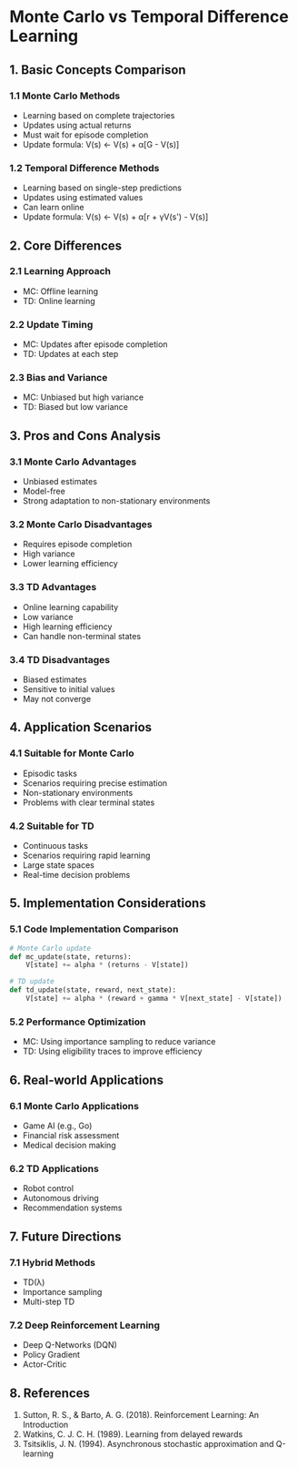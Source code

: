 # Monte Carlo vs Temporal Difference Learning

## 1. Basic Concepts Comparison

### 1.1 Monte Carlo Methods
- Learning based on complete trajectories
- Updates using actual returns
- Must wait for episode completion
- Update formula: V(s) ← V(s) + α[G - V(s)]

### 1.2 Temporal Difference Methods
- Learning based on single-step predictions
- Updates using estimated values
- Can learn online
- Update formula: V(s) ← V(s) + α[r + γV(s') - V(s)]

## 2. Core Differences

### 2.1 Learning Approach
- MC: Offline learning
- TD: Online learning

### 2.2 Update Timing
- MC: Updates after episode completion
- TD: Updates at each step

### 2.3 Bias and Variance
- MC: Unbiased but high variance
- TD: Biased but low variance

## 3. Pros and Cons Analysis

### 3.1 Monte Carlo Advantages
- Unbiased estimates
- Model-free
- Strong adaptation to non-stationary environments

### 3.2 Monte Carlo Disadvantages
- Requires episode completion
- High variance
- Lower learning efficiency

### 3.3 TD Advantages
- Online learning capability
- Low variance
- High learning efficiency
- Can handle non-terminal states

### 3.4 TD Disadvantages
- Biased estimates
- Sensitive to initial values
- May not converge

## 4. Application Scenarios

### 4.1 Suitable for Monte Carlo
- Episodic tasks
- Scenarios requiring precise estimation
- Non-stationary environments
- Problems with clear terminal states

### 4.2 Suitable for TD
- Continuous tasks
- Scenarios requiring rapid learning
- Large state spaces
- Real-time decision problems

## 5. Implementation Considerations

### 5.1 Code Implementation Comparison
```python
# Monte Carlo update
def mc_update(state, returns):
    V[state] += alpha * (returns - V[state])

# TD update
def td_update(state, reward, next_state):
    V[state] += alpha * (reward + gamma * V[next_state] - V[state])
```

### 5.2 Performance Optimization
- MC: Using importance sampling to reduce variance
- TD: Using eligibility traces to improve efficiency

## 6. Real-world Applications

### 6.1 Monte Carlo Applications
- Game AI (e.g., Go)
- Financial risk assessment
- Medical decision making

### 6.2 TD Applications
- Robot control
- Autonomous driving
- Recommendation systems

## 7. Future Directions

### 7.1 Hybrid Methods
- TD(λ)
- Importance sampling
- Multi-step TD

### 7.2 Deep Reinforcement Learning
- Deep Q-Networks (DQN)
- Policy Gradient
- Actor-Critic

## 8. References
1. Sutton, R. S., & Barto, A. G. (2018). Reinforcement Learning: An Introduction
2. Watkins, C. J. C. H. (1989). Learning from delayed rewards
3. Tsitsiklis, J. N. (1994). Asynchronous stochastic approximation and Q-learning 